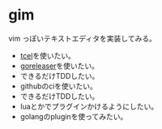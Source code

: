 # gim

vim っぽいテキストエディタを実装してみる。

* [tcel](https://github.com/gdamore/tcell)を使いたい。
* [goreleaser](https://github.com/goreleaser/goreleaser)を使いたい。
* できるだけTDDしたい。
* githubのciを使いたい。
* できるだけTDDしたい。
* luaとかでプラグインかけるようにしたい。
* golangのpluginを使ってみたい。
